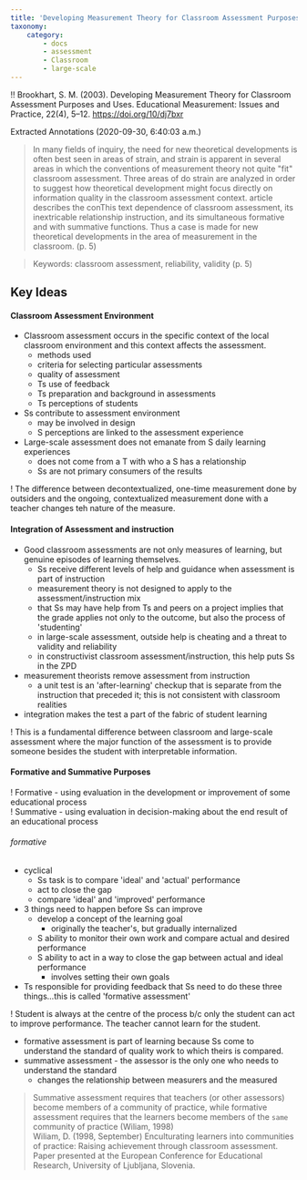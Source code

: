 ```yaml
---
title: 'Developing Measurement Theory for Classroom Assessment Purposes and Uses'
taxonomy:
    category:
        - docs
        - assessment
        - Classroom
        - large-scale
---
```


!! Brookhart, S. M. (2003). Developing Measurement Theory for Classroom Assessment Purposes and Uses. Educational Measurement: Issues and Practice, 22(4), 5–12. https://doi.org/10/dj7bxr

Extracted Annotations (2020-09-30, 6:40:03 a.m.)

> In many fields of inquiry, the need for new theoretical developments is often best seen in areas of strain, and strain is apparent in several areas in which the conventions of measurement theory not quite "fit" classroom assessment. Three areas of do strain are analyzed in order to suggest how theoretical development might focus directly on information quality in the classroom assessment context. article describes the conThis text dependence of classroom assessment, its inextricable relationship instruction, and its simultaneous formative and with summative functions. Thus a case is made for new theoretical developments in the area of measurement in the classroom. (p. 5)

> Keywords: classroom assessment, reliability, validity (p. 5)

## Key Ideas

#### Classroom Assessment Environment
- Classroom assessment occurs in the specific context of the local classroom environment and this context affects the assessment.
  - methods used
  - criteria for selecting particular assessments
  - quality of assessment
  - Ts use of feedback
  - Ts preparation and background in assessments
  - Ts perceptions of students
- Ss contribute to assessment environment
  - may be involved in design
  - S perceptions are linked to the assessment experience
- Large-scale assessment does not emanate from S daily learning experiences
  - does not come from a T with who a S has a relationship
  - Ss are not primary consumers of the results

! The difference between decontextualized, one-time measurement done by outsiders and the ongoing, contextualized measurement done with a teacher changes teh nature of the measure.

#### Integration of Assessment and instruction
- Good classroom assessments are not only measures of learning, but genuine episodes of learning themselves.
  - Ss receive different levels of help and guidance when assessment is part of instruction
  - measurement theory is not designed to apply to the assessment/instruction mix
  - that Ss may have help from Ts and peers on a project implies that the grade applies not only to the outcome, but also the process of 'studenting'
  - in large-scale assessment, outside help is cheating and a threat to validity and reliability
  - in constructivist classroom assessment/instruction, this help puts Ss in the ZPD
- measurement theorists remove assessment from instruction
  - a unit test is an 'after-learning' checkup that is separate from the instruction that preceded it; this is not consistent with classroom realities
- integration makes the test a part of the fabric of student learning

! This is a fundamental difference between classroom and large-scale assessment where the major function of the assessment is to provide someone besides the student with interpretable information.

#### Formative and Summative Purposes

! Formative - using evaluation in the development or improvement of some educational process  
! Summative - using evaluation in decision-making about the end result of an educational process

###### formative
- cyclical
  - Ss task is to compare 'ideal' and 'actual' performance
  - act to close the gap
  - compare 'ideal' and 'improved' performance
- 3 things need to happen before Ss can improve
  - develop a concept of the learning goal
    - originally the teacher's, but gradually internalized
  - S ability to monitor their own work and compare actual and desired performance
  - S ability to act in a way to close the gap between actual and ideal performance
    - involves setting their own goals
- Ts responsible for providing feedback that Ss need to do these three things...this is called 'formative assessment'

! Student is always at the centre of the process b/c only the student can act to improve performance. The teacher cannot learn for the student.

- formative assessment is part of learning because Ss come to understand the standard of quality work to which theirs is compared.
- summative assessment - the assessor is the only one who needs to understand the standard
  - changes the relationship between measurers and the measured

> Summative assessment requires that teachers (or other assessors) become members of a community of practice, while formative assessment requires that the learners become members of the `same` community of practice (Wiliam, 1998)  
> Wiliam, D. (1998, September) Enculturating learners into communities of practice: Raising achievement through classroom assessment. Paper presented at the European Conference for Educational Research, University of Ljubljana, Slovenia.
